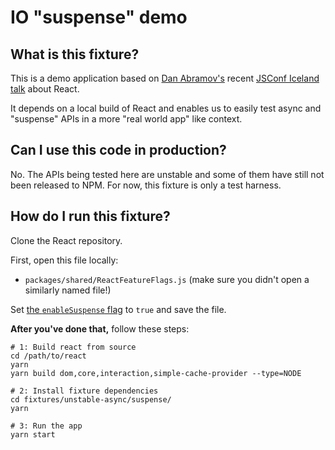 # IO "suspense" demo

## What is this fixture?

This is a demo application based on [Dan Abramov's](https://github.com/gaearon) recent [JSConf Iceland talk](https://reactjs.org/blog/2018/03/01/sneak-peek-beyond-react-16.html) about React.

It depends on a local build of React and enables us to easily test async and "suspense" APIs in a more "real world app" like context.

## Can I use this code in production?

No. The APIs being tested here are unstable and some of them have still not been released to NPM. For now, this fixture is only a test harness.

## How do I run this fixture?

Clone the React repository.

First, open this file locally:

* `packages/shared/ReactFeatureFlags.js` (make sure you didn't open a similarly named file!)

Set [the `enableSuspense` flag](https://github.com/facebook/react/blob/d79238f1eeb6634ba7a3df23c3b2709b56cbb8b2/packages/shared/ReactFeatureFlags.js#L19) to `true` and save the file.

**After you've done that,** follow these steps:

```shell
# 1: Build react from source
cd /path/to/react
yarn
yarn build dom,core,interaction,simple-cache-provider --type=NODE

# 2: Install fixture dependencies
cd fixtures/unstable-async/suspense/
yarn

# 3: Run the app
yarn start
```

